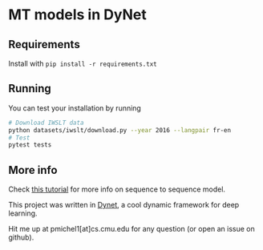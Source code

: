 # MT models in DyNet

## Requirements

Install with `pip install -r requirements.txt`

## Running

You can test your installation by running

```bash
# Download IWSLT data
python datasets/iwslt/download.py --year 2016 --langpair fr-en
# Test
pytest tests
```

## More info

Check [this tutorial](https://arxiv.org/abs/1703.01619) for more info on sequence to sequence model.

This project was written in [Dynet](https://github.com/clab/dynet), a cool dynamic framework for deep learning.

Hit me up at pmichel1[at]cs.cmu.edu for any question (or open an issue on github).
